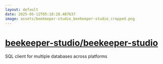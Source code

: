 ```yaml
---
layout: default
date: 2025-05-12T05:18:28.487637
image: assets/beekeeper-studio_beekeeper-studio_cropped.png
---
```


# [beekeeper-studio/beekeeper-studio](https://github.com/beekeeper-studio/beekeeper-studio)

SQL client for multiple databases across platforms
